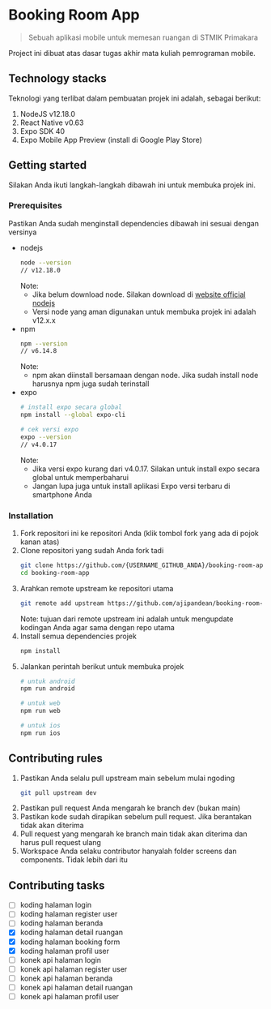 # Booking Room App
> Sebuah aplikasi mobile untuk memesan ruangan di STMIK Primakara

Project ini dibuat atas dasar tugas akhir mata kuliah pemrograman mobile.

## Technology stacks
Teknologi yang terlibat dalam pembuatan projek ini adalah, sebagai berikut:
1. NodeJS v12.18.0
2. React Native v0.63
3. Expo SDK 40
4. Expo Mobile App Preview (install di Google Play Store)

## Getting started
Silakan Anda ikuti langkah-langkah dibawah ini untuk membuka projek ini.

### Prerequisites
Pastikan Anda sudah menginstall dependencies dibawah ini sesuai dengan versinya
* nodejs
  ```bash
  node --version 
  // v12.18.0
  ```
  Note: 
  * Jika belum download node. Silakan download di [website official nodejs](https://nodejs.org/en/download/)
  * Versi node yang aman digunakan untuk membuka projek ini adalah v12.x.x
* npm
  ```bash
  npm --version 
  // v6.14.8
  ```
  Note:
  * npm akan diinstall bersamaan dengan node. Jika sudah install node harusnya npm juga sudah terinstall
* expo
  ```bash
  # install expo secara global
  npm install --global expo-cli
  
  # cek versi expo
  expo --version 
  // v4.0.17
  ```
  Note: 
  * Jika versi expo kurang dari v4.0.17. Silakan untuk install expo secara global untuk memperbaharui
  * Jangan lupa juga untuk install aplikasi Expo versi terbaru di smartphone Anda

### Installation
1. Fork repositori ini ke repositori Anda (klik tombol fork yang ada di pojok kanan atas)
2. Clone repositori yang sudah Anda fork tadi
   ```bash
   git clone https://github.com/{USERNAME_GITHUB_ANDA}/booking-room-app.git
   cd booking-room-app
   ```
3. Arahkan remote upstream ke repositori utama
   ```bash
   git remote add upstream https://github.com/ajipandean/booking-room-app.git
   ```
   Note: tujuan dari remote upstream ini adalah untuk mengupdate kodingan Anda agar sama dengan repo utama
4. Install semua dependencies projek
   ```bash
   npm install
   ```
5. Jalankan perintah berikut untuk membuka projek
   ```bash
   # untuk android
   npm run android
   
   # untuk web
   npm run web
   
   # untuk ios
   npm run ios
   ```

## Contributing rules
1. Pastikan Anda selalu pull upstream main sebelum mulai ngoding
   ```bash
   git pull upstream dev
   ```
2. Pastikan pull request Anda mengarah ke branch dev (bukan main)
3. Pastikan kode sudah dirapikan sebelum pull request. Jika berantakan tidak akan diterima
4. Pull request yang mengarah ke branch main tidak akan diterima dan harus pull request ulang
5. Workspace Anda selaku contributor hanyalah folder screens dan components. Tidak lebih dari itu

## Contributing tasks
- [ ] koding halaman login
- [ ] koding halaman register user
- [ ] koding halaman beranda
- [x] koding halaman detail ruangan
- [x] koding halaman booking form
- [x] koding halaman profil user
- [ ] konek api halaman login
- [ ] konek api halaman register user
- [ ] konek api halaman beranda
- [ ] konek api halaman detail ruangan
- [ ] konek api halaman profil user

